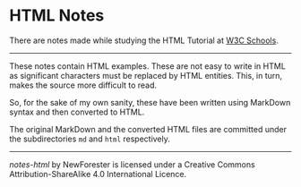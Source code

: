 <!-- notes-html by NewForester:  a series of notes on HTML5 -->

# HTML Notes

There are notes made while studying the HTML Tutorial at [W3C Schools](https://www.w3schools.com/html/).

---

These notes contain HTML examples.
These are not easy to write in HTML as significant characters must be replaced by HTML entities.
This, in turn, makes the source more difficult to read.

So, for the sake of my own sanity, these have been written using MarkDown syntax and then converted to HTML.

The original MarkDown and the converted HTML files are committed under the subdirectories `md` and `html` respectively.

---

_notes-html_ by NewForester is licensed under a Creative Commons Attribution-ShareAlike 4.0 International Licence.

<!-- EOF -->
